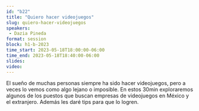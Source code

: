 ```yaml
---
id: "b22"
title: "Quiero hacer videojuegos"
slug: quiero-hacer-videojuegos
speakers:
 - Dazia Pineda
format: session
block: h1-b-2023
time_start: 2023-05-18T18:00:00-06:00
time_end: 2023-05-18T18:40:00-06:00
slides: 
video: 
---
```


El sueño de muchas personas siempre ha sido hacer videojuegos, pero a veces lo vemos como algo lejano o imposible.
En estos 30min exploraremos algunos de los puestos que buscan empresas de videojuegos en México y el extranjero. Además les daré tips para que lo logren.